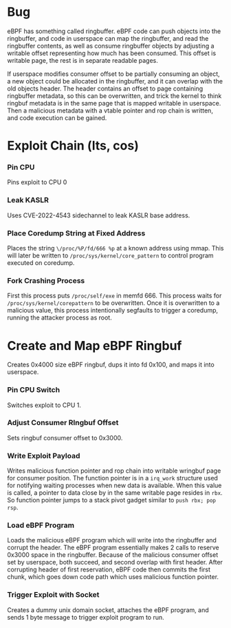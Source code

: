 # Bug
eBPF has something called ringbuffer. eBPF code can push objects into the ringbuffer, and code in userspace can map the ringbuffer, and read the ringbuffer contents, as well as consume ringbuffer objects by adjusting a writable offset representing how much has been consumed. This offset is writable page, the rest is in separate readable pages.

If userspace modifies consumer offset to be partially consuming an object, a new object could be allocated in the ringbuffer, and it can overlap with the old objects header. The header contains an offset to page containing ringbuffer metadata, so this can be overwritten, and trick the kernel to think ringbuf metadata is in the same page that is mapped writable in userspace. Then a malicious metadata with a vtable pointer and rop chain is written, and code execution can be gained.

# Exploit Chain (lts, cos)

### Pin CPU
Pins exploit to CPU 0

### Leak KASLR
Uses CVE-2022-4543 sidechannel to leak KASLR base address.

### Place Coredump String at Fixed Address
Places the string `\/proc/%P/fd/666 %p` at a known address using mmap.
This will later be written to `/proc/sys/kernel/core_pattern` to control program executed on coredump.

### Fork Crashing Process
First this process puts `/proc/self/exe` in memfd 666.
This process waits for `/proc/sys/kernel/corepattern` to be overwritten. Once it is overwritten to a malicious value, this process intentionally segfaults to trigger a coredump, running the attacker process as root.

# Create and Map eBPF Ringbuf
Creates 0x4000 size eBPF ringbuf, dups it into fd 0x100, and maps it into userspace.

### Pin CPU Switch
Switches exploit to CPU 1.

### Adjust Consumer RIngbuf Offset
Sets ringbuf consumer offset to 0x3000.

### Write Exploit Payload
Writes malicious function pointer and rop chain into writable wringbuf page for consumer position.
The function pointer is in a `irq_work` structure used for notifying waiting processes when new data is available. When this value is called, a pointer to data close by in the same writable page resides in `rbx`. So function pointer jumps to a stack pivot gadget similar to `push rbx; pop rsp`.

### Load eBPF Program
Loads the malicious eBPF program which will write into the ringbuffer and corrupt the header.
The eBPF program essentially makes 2 calls to reserve 0x3000 space in the ringbuffer. Because of the malicious consumer offset set by userspace, both succeed, and second overlap with first header. After corrupting header of first reservation, eBPF code then commits the first chunk, which goes down code path which uses malicious function pointer.

### Trigger Exploit with Socket
Creates a dummy unix domain socket, attaches the eBPF program, and sends 1 byte message to trigger exploit program to run.